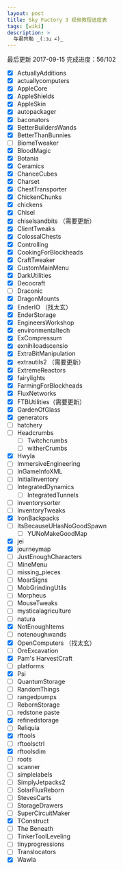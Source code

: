 ```yaml
---
layout: post
title: Sky Factory 3 视频教程进度表
tags: [wiki]
description: >
  与君共勉 _(:з」∠)_
---
```

最后更新 2017-09-15
完成进度：56/102

- [x] ActuallyAdditions  
- [x] actuallycomputers
- [x] AppleCore
- [x] AppleShields
- [x] AppleSkin
- [x] autopackager
- [x] baconators
- [x] BetterBuildersWands
- [x] BetterThanBunnies
- [ ] BiomeTweaker
- [x] BloodMagic
- [x] Botania
- [x] Ceramics
- [x] ChanceCubes
- [x] Charset
- [x] ChestTransporter
- [x] ChickenChunks
- [x] chickens
- [x] Chisel
- [x] chiselsandbits （需要更新）
- [x] ClientTweaks
- [x] ColossalChests
- [x] Controlling
- [x] CookingForBlockheads
- [x] CraftTweaker
- [x] CustomMainMenu
- [x] DarkUtilities
- [x] Decocraft
- [ ] Draconic
- [x] DragonMounts
- [x] EnderIO （找太玄）
- [x] EnderStorage
- [x] EngineersWorkshop
- [x] environmentaltech
- [x] ExCompressum
- [x] exnihiloadscensio
- [x] ExtraBitManipulation
- [x] extrautils2 （需要更新）
- [x] ExtremeReactors
- [x] fairylights
- [x] FarmingForBlockheads
- [x] FluxNetworks
- [x] FTBUtilities（需要更新）
- [x] GardenOfGlass
- [x] generators
- [ ] hatchery
- [ ] Headcrumbs
    - [ ] Twitchcrumbs
    - [ ] witherCrumbs
- [x] Hwyla
- [ ] ImmersiveEngineering
- [ ] InGameInfoXML
- [ ] InitialInventory
- [ ] IntegratedDynamics
    - [ ] IntegratedTunnels
- [ ] inventorysorter
- [ ] InventoryTweaks
- [x] IronBackpacks
- [ ] ItsBecauseUHasNoGoodSpawn
    - [ ] YUNoMakeGoodMap
- [x] jei
- [x] journeymap
- [ ] JustEnoughCharacters
- [ ] MineMenu
- [ ] missing_pieces
- [ ] MoarSigns
- [ ] MobGrindingUtils
- [ ] Morpheus
- [ ] MouseTweaks
- [ ] mysticalagriculture
- [ ] natura
- [x] NotEnoughItems
- [ ] notenoughwands
- [x] OpenComputers （找太玄）
- [ ] OreExcavation
- [x] Pam's HarvestCraft
- [ ] platforms
- [x] Psi
- [ ] QuantumStorage
- [ ] RandomThings
- [ ] rangedpumps
- [ ] RebornStorage
- [ ] redstone paste
- [x] refinedstorage
- [ ] Reliquia
- [x] rftools
- [ ] rftoolsctrl
- [x] rftoolsdim
- [ ] roots
- [ ] scanner
- [ ] simplelabels
- [ ] SimplyJetpacks2
- [ ] SolarFluxReborn
- [ ] StevesCarts
- [ ] StorageDrawers
- [ ] SuperCircuitMaker
- [x] TConstruct
- [ ] The Beneath
- [ ] TinkerToolLeveling
- [ ] tinyprogressions
- [ ] Translocators
- [x] Wawla
